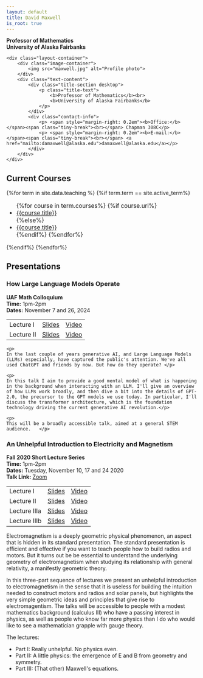 ```yaml
---
layout: default
title: David Maxwell
is_root: true
---
```

<!-- <div style="display: flex; align-items: flex-start; gap: 30px; margin-top: 30px;">
    <div style="flex-shrink: 1;">
        <img src="maxwell.jpg" style="height: 150px; width: auto; max-height: 150px; max-width: min(150px, 30vw); border-radius: 10px; object-fit: cover;">
    </div>
    <div style="flex: 1; min-width: 0;">
        <p style="margin-top: 0px">
        <b>Professor of Mathematics</b><br>
        <b>University of Alaska Fairbanks</b>
        </p>
        <p>
        <b>Office:</b> Chapman 308C<br>
        <b>E-mail:</b> <a href="mailto:damaxwell@alaska.edu">damaxwell@alaska.edu</a><br>
        </p>
    </div>
</div> -->

<div class="profile-container">
    <div class="title-section mobile-only">
        <p class="title-text">
            <b>Professor of Mathematics</b><br>
            <b>University of Alaska Fairbanks</b>
        </p>
    </div>
    
    <div class="layout-container">
        <div class="image-container">
            <img src="maxwell.jpg" alt="Profile photo">
        </div>
        <div class="text-content">
            <div class="title-section desktop">
                <p class="title-text">
                    <b>Professor of Mathematics</b><br>
                    <b>University of Alaska Fairbanks</b>
                </p>
            </div>
            <div class="contact-info">
                <p> <span style="margin-right: 0.2em"><b>Office:</b></span><span class="tiny-break"><br></span> Chapman 308C</p>
                <p> <span style="margin-right: 0.2em"><b>E-mail:</b></span><span class="tiny-break"><br></span> <a href="mailto:damaxwell@alaska.edu">damaxwell@alaska.edu</a></p>
            </div>
        </div>
    </div>
</div>


## Current Courses
<!-- <div class="card"> -->
{%for term in site.data.teaching %}
  {%if term.term == site.active_term%}
<ul style="margin-left: 0px; font-size: 1.1em;">
     {%for course in term.courses%}
       {%if course.url%}
<li> <a href="{{course.url}}">{{course.title}}</a></li>
       {%else%}
<li> <a href="{{course.external-url}}">{{course.title}}</a></li>
       {%endif%}
    {%endfor%}
</ul>
  {%endif%}
{%endfor%}
<!-- </div> -->

## Presentations

<div class="card">
<h3>How Large Language Models Operate</h3>

<b>UAF Math Colloquium</b><br />
<b>Time:</b> 1pm-2pm<br />
<b>Dates:</b> November 7 and 26, 2024<br />

<p />
	<table class="asst-table">
		<tr><td>Lecture I</td><td><a href="llm/UAF-LLM-2024.pdf">Slides</a></td><td><a href="https://media.uaf.edu/media/t/1_nsfqik10">Video</a></td>
		</tr>
		<tr><td>Lecture II</td><td><a href="llm/UAF-LLM-2024.pdf">Slides</a></td><td><a href="https://media.uaf.edu/media/t/1_nsfqik10">Video</a></td>
		</tr>
	</table>

	<p>
	In the last couple of years generative AI, and Large Language Models (LLMs) especially, have captured the public's attention. We've all used ChatGPT and friends by now. But how do they operate? </p>

	<p>
	In this talk I aim to provide a good mental model of what is happening in the background when interacting with an LLM. I'll give an overview of how LLMs work broadly, and then dive a bit into the details of GPT-2.0, the precursor to the GPT models we use today. In particular, I'll discuss the transformer architecture, which is the foundation technology driving the current generative AI revolution.</p>
	
	<p>
	This will be a broadly accessible talk, aimed at a general STEM audience.	</p>
</div>

<div class="card">
<h3>An Unhelpful Introduction to Electricity and Magnetism</h3>

<b>Fall 2020 Short Lecture Series</b><br />
<b>Time:</b> 1pm-2pm<br />
<b>Dates:</b> Tuesday, November 10, 17 and 24 2020<br />
<b>Talk Link:</b> <a href="https://alaska.zoom.us/j/86362808870?pwd=SGlzbVBaQWg0RWV0YzJhTk05dnk0UT09">Zoom</a>
<p />

<table class="asst-table">
	<tr><td>Lecture I</td><td><a href="unhelpful-e-and-m/unhelpful-e-and-m-part-1.pdf">Slides</a></td><td><a href="https://media.uaf.edu/media/t/1_ijmgmx0p">Video</a></td>
	</tr>
	<tr><td> Lecture II</td><td><a href="unhelpful-e-and-m/unhelpful-e-and-m-part-2.pdf">Slides</a></td><td><a href="https://media.uaf.edu/media/t/1_4a73d54g?st=629&ed=4074">Video</a></td>
	</tr>
	<tr><td> Lecture IIIa</td><td><a href="unhelpful-e-and-m/unhelpful-e-and-m-part-3a.pdf">Slides</a></td><td><a href="https://media.uaf.edu/media/t/1_pw2wgvuk?st=382&ed=4088">Video</a></td>
	</tr>
	<tr><td> Lecture IIIb</td><td><a href="unhelpful-e-and-m/unhelpful-e-and-m-part-3b.pdf">Slides</a></td><td><a href="https://media.uaf.edu/media/t/1_2ha3ygy9?st=360&ed=5069">Video</a></td>
	</tr>
</table>


<p>
Electromagnetism is a deeply geometric physical phenomenon, an aspect that is hidden in its standard presentation.
The standard presentation is efficient and effective if you want to teach people how to build radios and motors. But it turns out be be essential to understand the underlying geometry of electromagnetism when studying its relationship with general relativity, a manifestly geometric theory.</p>

<p>In this three-part sequence of lectures we present an unhelpful introduction to electromagnetism in the sense that it is useless for building the intuition needed to construct motors and radios and solar panels, but highlights the very simple geometric ideas and principles that give rise to electromagentism.  The talks will be accessible to people with a modest mathematics background (calculus III) who have a passing interest in physics, as well as people who know far more physics than I do who would like to see a mathematician grapple with gauge theory.</p>

<p>The lectures:
<ul>
<li>Part I: Really unhelpful.  No physics even.</li>
<li>Part II: A little physics: the emergence of E and B from geometry and symmetry.</li>
<li>Part III: (That other) Maxwell's equations.</li>
</ul>
</p>

</div>


